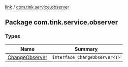[link](../index.md) / [com.tink.service.observer](./index.md)

## Package com.tink.service.observer

### Types

| Name | Summary |
|---|---|
| [ChangeObserver](-change-observer/index.md) | `interface ChangeObserver<T>` |
